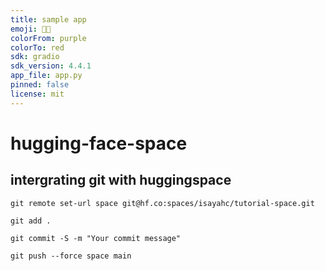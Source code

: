 ```yaml
---
title: sample app
emoji: 👨‍🚀
colorFrom: purple
colorTo: red
sdk: gradio
sdk_version: 4.4.1
app_file: app.py
pinned: false
license: mit
---
```


# hugging-face-space

## intergrating git with huggingspace

```
git remote set-url space git@hf.co:spaces/isayahc/tutorial-space.git
```


```
git add .
```

```
git commit -S -m "Your commit message"
```

```
git push --force space main
```

